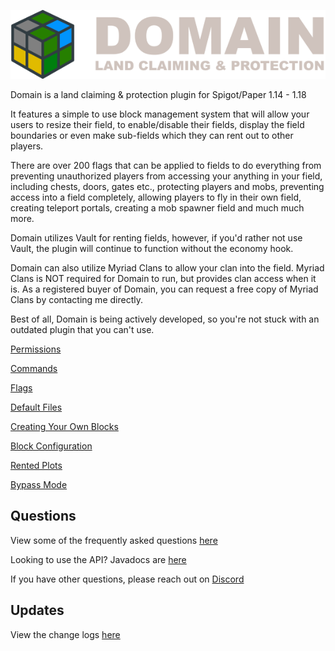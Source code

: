 ![Domain](/images/domain_alt_small.png)

Domain is a land claiming & protection plugin for Spigot/Paper 1.14 - 1.18

It features a simple to use block management system that will allow your users to resize their field, to enable/disable their fields, display the field boundaries or even make sub-fields which they can rent out to other players.

There are over 200 flags that can be applied to fields to do everything from preventing unauthorized players from accessing your anything in your field, including chests, doors, gates etc., protecting players and mobs, preventing access into a field completely, allowing players to fly in their own field, creating teleport portals, creating a mob spawner field and much much more.

Domain utilizes Vault for renting fields, however, if you'd rather not use Vault, the plugin will continue to function without the economy hook.

Domain can also utilize Myriad Clans to allow your clan into the field. Myriad Clans is NOT required for Domain to run, but provides clan access when it is. As a registered buyer of Domain, you can request a free copy of Myriad Clans by contacting me directly.

Best of all, Domain is being actively developed, so you're not stuck with an outdated plugin that you can't use.

[Permissions](https://torpkev.github.io/domain_docs/permissions)

[Commands](https://torpkev.github.io/domain_docs/commands)

[Flags](https://torpkev.github.io/domain_docs/flags)

[Default Files](https://torpkev.github.io/domain_docs/defaultfiles)

[Creating Your Own Blocks](https://torpkev.github.io/domain_docs/createnew)

[Block Configuration](https://torpkev.github.io/domain_docs/blockconfig)

[Rented Plots](https://torpkev.github.io/domain_docs/renting)

[Bypass Mode](https://torpkev.github.io/domain_docs/bypass)

## Questions

View some of the frequently asked questions [here](https://torpkev.github.io/domain_docs/faq)

Looking to use the API?  Javadocs are [here](https://torpkev.github.io/domain_docs/javadoc)

If you have other questions, please reach out on [Discord](https://discord.gg/crU8Gsr2TG)

## Updates

View the change logs [here](https://torpkev.github.io/domain_docs/changelog)
